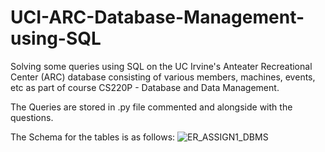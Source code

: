 # UCI-ARC-Database-Management-using-SQL
Solving some queries using SQL on the UC Irvine's Anteater Recreational Center (ARC) database consisting of various members, machines, events, etc as part of course CS220P - Database and Data Management.

The Queries are stored in .py file commented and alongside with the questions.

The Schema for the tables is as follows: ![ER_ASSIGN1_DBMS](https://github.com/Virajith26/UCI-ARC-Database-Management-using-SQL/assets/62412690/18ff4aa2-b03c-4701-8f31-7fdcc8b38852)
